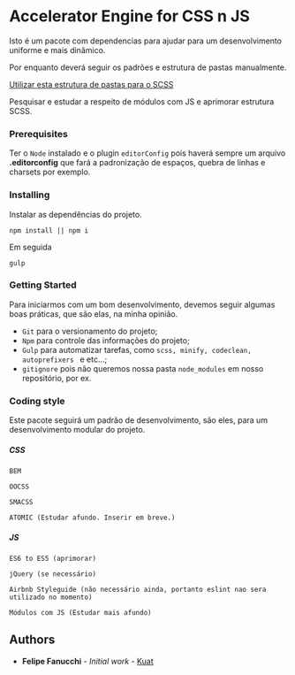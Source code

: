 # Accelerator Engine for CSS n JS

Isto é um pacote com dependencias para ajudar para um desenvolvimento uniforme e mais dinâmico.

Por enquanto deverá seguir os padrões e estrutura de pastas manualmente.

[Utilizar esta estrutura de pastas para o SCSS](https://github.com/felipefanucchi/pulso-test)

Pesquisar e estudar a respeito de módulos com JS e aprimorar estrutura SCSS.


### Prerequisites
Ter o ```Node``` instalado e o plugin ```editorConfig``` pois haverá sempre um arquivo **.editorconfig** que fará a padronização de espaços, quebra de linhas e charsets por exemplo.

### Installing

Instalar as dependências do projeto.

```
npm install || npm i
```

Em seguida

```
gulp
```

### Getting Started

Para iniciarmos com um bom desenvolvimento, devemos seguir algumas boas práticas, que são elas, na minha opinião.

* ```Git``` para o versionamento do projeto;
* ```Npm``` para controle das informações do projeto;
* ```Gulp``` para automatizar tarefas, como ```scss, minify, codeclean, autoprefixers ``` e etc...;
* ```gitignore``` pois não queremos nossa pasta ```node_modules``` em nosso repositório, por ex.


### Coding style

Este pacote seguirá um padrão de desenvolvimento, são eles, para um desenvolvimento modular do projeto.

##### CSS

```
BEM
```
```
OOCSS
```
```
SMACSS
```
```
ATOMIC (Estudar afundo. Inserir em breve.)
```

##### JS

```
ES6 to ES5 (aprimorar)
```
```
jQuery (se necessário)
```
```
Airbnb Styleguide (não necessário ainda, portanto eslint nao sera utilizado no momento)
```
```
Módulos com JS (Estudar mais afundo)
```

## Authors

* **Felipe Fanucchi** - *Initial work* - [Kuat](https://github.com/felipefanucchi)
